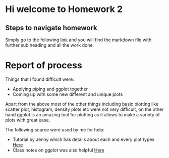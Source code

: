 # Hi welcome to Homework 2
## Steps to navigate homework
Simply go to the following [link](https://github.com/vibudh2209/STAT545-hw-Agrawal-Vibudh/blob/master/hw02/Exploring_Gapminder.md) and you will find the markdown file with further sub heading and all the work done.

# Report of process
Things that i found difficult were:

- Applying piping and ggplot together
- Coming up with some new different and unique plots

Apart from the above most of the other things including basic plotting like scatter plot, histogram, density plots etc were not very difficult, on the other hand ggplot is an amazing tool for plotting as it allows to make a variety of plots with great ease.

The following source were used by me for help:

- Tutorial by Jenny which has details about each and every plot types [Here](https://github.com/jennybc/ggplot2-tutorial)
- Class notes on ggplot was also helpful [Here](https://stat545.com/cm006-notes_and_exercises.html)
